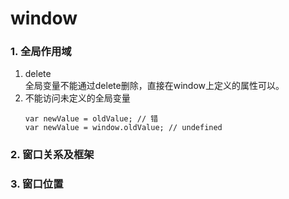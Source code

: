 # window

### 1. 全局作用域
1. delete  
   全局变量不能通过delete删除，直接在window上定义的属性可以。  
2. 不能访问未定义的全局变量  
   ```
   var newValue = oldValue; // 错
   var newValue = window.oldValue; // undefined
   ```

### 2. 窗口关系及框架

### 3. 窗口位置

